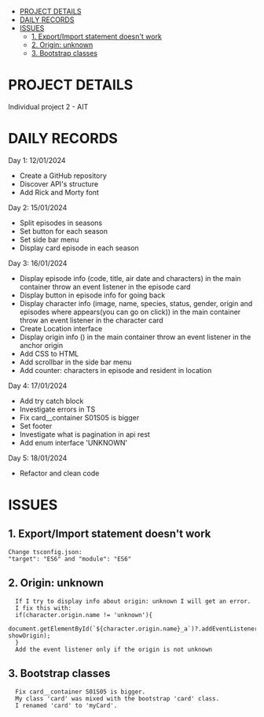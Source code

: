 - [PROJECT DETAILS](#project-details)
- [DAILY RECORDS](#daily-records)
- [ISSUES](#issues)
  - [1. Export/Import statement doesn't work](#1-exportimport-statement-doesnt-work)
  - [2. Origin: unknown](#2-origin-unknown)
  - [3. Bootstrap classes](#3-bootstrap-classes)

# PROJECT DETAILS

Individual project 2 - AIT

# DAILY RECORDS

Day 1: 12/01/2024

- Create a GitHub repository
- Discover API's structure
- Add Rick and Morty font

Day 2: 15/01/2024

- Split episodes in seasons
- Set button for each season
- Set side bar menu
- Display card episode in each season

Day 3: 16/01/2024

- Display episode info (code, title, air date and characters) in the main container throw an event listener in the episode card
- Display button in episode info for going back
- Display character info (image, name, species, status, gender, origin and episodes where appears(you can go on click)) in the main container throw an event listener in the character card
- Create Location interface
- Display origin info () in the main container throw an event listener in the anchor origin
- Add CSS to HTML
- Add scrollbar in the side bar menu
- Add counter: characters in episode and resident in location

Day 4: 17/01/2024

- Add try catch block
- Investigate errors in TS
- Fix card__container S01S05 is bigger
- Set footer
- Investigate what is pagination in api rest
- Add enum interface 'UNKNOWN'

Day 5: 18/01/2024

- Refactor and clean code

# ISSUES

## 1. Export/Import statement doesn't work

    Change tsconfig.json:
    "target": "ES6" and "module": "ES6"

## 2. Origin: unknown

      If I try to display info about origin: unknown I will get an error.
      I fix this with:
      if(character.origin.name != 'unknown'){
        document.getElementById(`${character.origin.name}_a`)?.addEventListener('click', showOrigin);
      }
      Add the event listener only if the origin is not unknown

## 3. Bootstrap classes

      Fix card__container S01S05 is bigger.
      My class 'card' was mixed with the bootstrap 'card' class.
      I renamed 'card' to 'myCard'.
